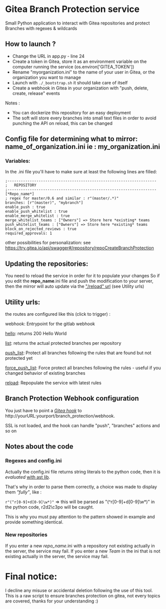 # Gitea Branch Protection service

Small Python application to interact with Gitea repositories and protect Branches with regexes & wildcards

## How to launch ?

- Change the URL in app.py - line 24
- Create a token in Gitea, store it as an environment variable on the computer running the service (os.environ['GITEA_TOKEN'])
- Rename "myorganization.ini" to the name of your user in Gitea, or the organization you want to manage
- Launch with `./_bootstrap.sh` it should take care of itself
- Create a webhook in Gitea in your organization with "push, delete, create, release" events

Notes :
- You can dockerize this repository for an easy deployment
- The soft will store every branches into small text files in order to avoid punching the API on reload, this can be changed


## Config file for determining what to mirror: **name_of_organization**.ini ie : my_organization.ini

### Variables:
In the .ini file you'll have to make sure at least the following lines are filled: 
```
;-------------------------------------------------------------------
;   REPOSITORY
;-------------------------------------------------------------------
[*Repo_name*]
; regex for master/0.6 and similar : r"(master/.*)"
branches: [r"(master)", "mybranch"]
enable_push : true
enable_push_whitelist : true
enable_merge_whitelist : true
merge_whitelist_teams : ["Owners"] => Store here *existing* teams
push_whitelist_teams : ["Owners"] => Store here *existing* teams
block_on_rejected_reviews : true
required_approvals: 1
```

other possibilities for personalization:
see https://try.gitea.io/api/swagger#/repository/repoCreateBranchProtection

## Updating the repositories:

You need to reload the service in order for it to populate your changes
So if you edit the **repo_name**.ini file and push the modification to your server, then the mirror will auto update via the ["/reload" url](http://yourURL:yourport/branch_protection/reload) (see Utility urls)


## Utility urls:


the routes are configured like this (click to trigger) :

webhook: Entrypoint for the gitlab webhook

[hello](http://yourURL:yourport/branch_protection/hello): returns 200 Hello World

[list](http://yourURL:yourport/branch_protection/list): returns the actual protected branches per repository

[push_list](http://yourURL:yourport/branch_protection/push_list): Protect all branches following the rules that are found but not protected yet

[force_push_list](http://yourURL:yourport/branch_protection/force_push_list): Force protect all branches following the rules - useful if you changed behavior of existing branches

[reload](http://yourURL:yourport/branch_protection/reload): Repopulate the service with latest rules


## Branch Protection Webhook configuration
You just have to point a [*Gitea hook*](https://docs.gitea.io/en-us/webhooks/) to http://yourURL:yourport/branch_protection/webhook.

SSL is not loaded, and the hook can handle "push", "branches" actions and so on

## Notes about the code
### Regexes and config.ini
Actually the config.ini file returns string literals to the python code, then it is *evaluated* [with ast lib](https://docs.python.org/3/library/ast.html#ast.literal_eval).

That's why in order to parse them correctly, a choice was made to display them *"fully"*, like :

 `r"(^r[0-9]+d[0-9]\w*)"` => this will be parsed as "(^r[0-9]+d[0-9]\w*)" in the python code, r2d2\c3po will be caught.

This is why you must pay attention to the pattern showed in example and provide something identical. 

### New repositories
If you enter a new *repo_name*.ini with a repository not existing actually in the server, the service may fail.
If you enter a new *Team* in the ini that is not existing actually in the server, the service may fail.

# Final notice:

I decline any misuse or accidental deletion following the use of this tool. This is a raw script to ensure branches protection on gitea, not every topics are covered, thanks for your understanding :)
